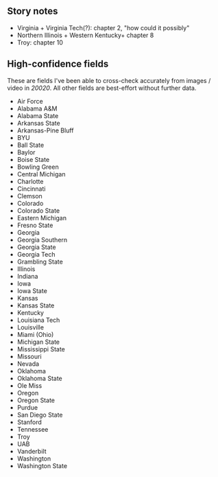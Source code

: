 ## Story notes
* Virginia + Virginia Tech(?): chapter 2, "how could it possibly"
* Northern Illinois + Western Kentucky+ chapter 8
* Troy: chapter 10

## High-confidence fields
These are fields I've been able to cross-check accurately from images / video in _20020_. All other fields are best-effort without further data.

* Air Force
* Alabama A&M
* Alabama State
* Arkansas State
* Arkansas-Pine Bluff
* BYU
* Ball State
* Baylor
* Boise State
* Bowling Green
* Central Michigan
* Charlotte
* Cincinnati
* Clemson
* Colorado
* Colorado State
* Eastern Michigan
* Fresno State
* Georgia
* Georgia Southern
* Georgia State
* Georgia Tech
* Grambling State
* Illinois
* Indiana
* Iowa
* Iowa State
* Kansas
* Kansas State
* Kentucky
* Louisiana Tech
* Louisville
* Miami (Ohio)
* Michigan State
* Mississippi State
* Missouri
* Nevada
* Oklahoma
* Oklahoma State
* Ole Miss
* Oregon
* Oregon State
* Purdue
* San Diego State
* Stanford
* Tennessee
* Troy
* UAB
* Vanderbilt
* Washington
* Washington State
